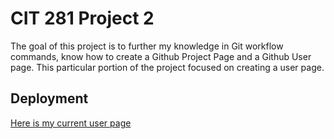 # CIT 281 Project 2

The goal of this project is to further my knowledge in Git workflow commands, 
know how to create a Github Project Page and a Github User page. This particular
portion of the project focused on creating a user page.

## Deployment

[Here is my current user page](https://ethanm21.github.io/)